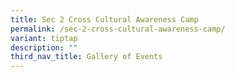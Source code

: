 ```yaml
---
title: Sec 2 Cross Cultural Awareness Camp
permalink: /sec-2-cross-cultural-awareness-camp/
variant: tiptap
description: ""
third_nav_title: Gallery of Events
---
```

